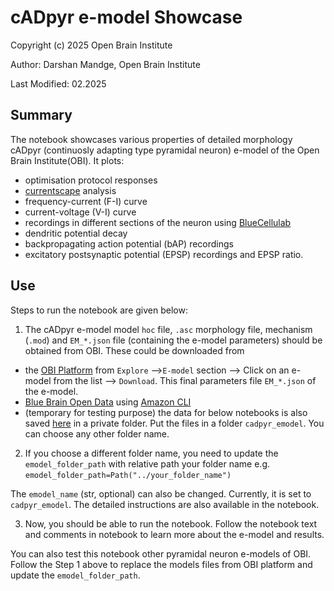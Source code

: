# cADpyr e-model Showcase
Copyright (c) 2025 Open Brain Institute

Author: Darshan Mandge, Open Brain Institute

Last Modified: 02.2025

## Summary
The notebook showcases various properties of detailed morphology cADpyr (continuosly adapting type pyramidal neuron) e-model of the Open Brain Institute(OBI). 
It plots: 
- optimisation protocol responses
- [currentscape](https://github.com/openbraininstitute/Currentscape) analysis
- frequency-current (F-I) curve
- current-voltage (V-I) curve
- recordings in different sections of the neuron using [BlueCellulab](https://github.com/openbraininstitute/BlueCelluLab)
- dendritic potential decay 
- backpropagating action potential (bAP) recordings
- excitatory postsynaptic potential (EPSP) recordings and EPSP ratio.

## Use
Steps to run the notebook are given below:

1. The cADpyr e-model model `hoc` file,  `.asc` morphology file, mechanism (`.mod`) and `EM_*.json` file (containing the e-model parameters) should be obtained from OBI. These could be downloaded from 
  - the [OBI Platform](https://openbraininstitute.org) from `Explore` -->`E-model` section --> Click on an e-model from the list --> `Download`. This final parameters file `EM_*.json` of the e-model.
  - [Blue Brain Open Data](https://registry.opendata.aws/bluebrain_opendata/) using [Amazon CLI](https://aws.amazon.com/cli/) 
  - (temporary for testing purpose) the data for below notebooks is also saved [here](https://openbraininstitute.sharepoint.com/:f:/s/OBI-Scientificstaff/EpqQOMfkUoRIv5mkPmaTdWEBuVeg6qEi93fJbmy-FSsgRA?e=SwGY4V) in a private folder. Put the files in a folder `cadpyr_emodel`. You can choose any other folder name.
2. If you choose a different folder name, you need to update the  
`emodel_folder_path` with relative path your folder name 
e.g.  `emodel_folder_path=Path("../your_folder_name")`

The `emodel_name` (str, optional) can also be changed. Currently, it is set to `cadpyr_emodel`. The detailed instructions are also available in the notebook.

3. Now, you should be able to run the notebook. Follow the notebook text and comments in notebook to learn more about the e-model and results.

You can also test this notebook other pyramidal neuron e-models of OBI. Follow the Step 1 above to replace the models files from OBI platform and update the `emodel_folder_path`.
